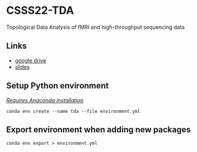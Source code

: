# CSSS22-TDA
Topological Data Analysis of fMRI and high-throughput sequencing data

## Links

- [google drive](https://drive.google.com/drive/folders/1RVPgc5NTRtue0omBwzT7nMRWXCOm2ofe)
- [slides](https://docs.google.com/presentation/d/11FKjKC47qR_pxIOgv0QTZhdxESSX9TCCUA1YzTDr1cc/edit)

## Setup Python environment

*[Requires Anaconda installation](https://www.anaconda.com/products/distribution)*

`conda env create --name tda --file environment.yml`

## Export environment when adding new packages

`conda env export > environment.yml`